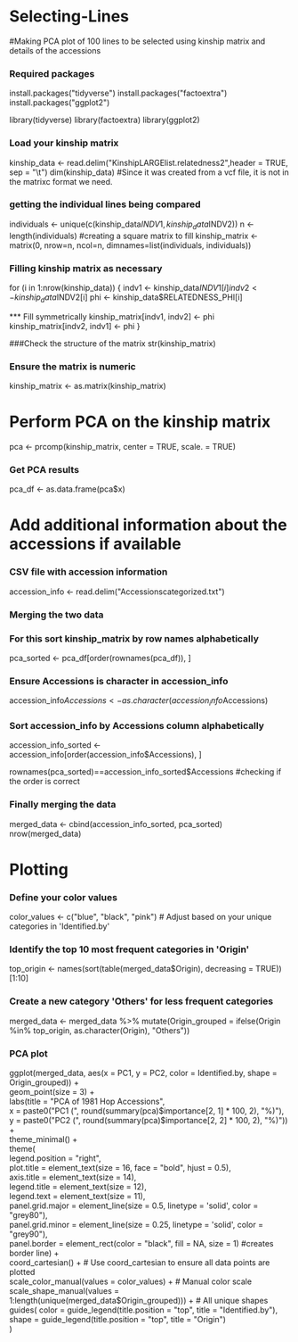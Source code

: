 # Selecting-Lines

#Making PCA plot of 100 lines to be selected using kinship matrix and details of the accessions

### Required packages
install.packages("tidyverse")
install.packages("factoextra")
install.packages("ggplot2")

library(tidyverse)
library(factoextra)
library(ggplot2)


### Load your kinship matrix
kinship_data <- read.delim("KinshipLARGElist.relatedness2",header = TRUE, sep = "\t")
dim(kinship_data) #Since it was created from a vcf file, it is not in the matrixc format we need. 


### getting the individual lines being compared
individuals <- unique(c(kinship_data$INDV1, kinship_data$INDV2)) 
n <- length(individuals)
#creating a square matrix to fill
kinship_matrix <- matrix(0, nrow=n, ncol=n, dimnames=list(individuals, individuals))

### Filling kinship matrix as necessary
for (i in 1:nrow(kinship_data)) {
  indv1 <- kinship_data$INDV1[i]
  indv2 <- kinship_data$INDV2[i]
  phi <- kinship_data$RELATEDNESS_PHI[i]
  
*** Fill symmetrically
  kinship_matrix[indv1, indv2] <- phi
  kinship_matrix[indv2, indv1] <- phi
}


###Check the structure of the matrix
str(kinship_matrix)

### Ensure the matrix is numeric
kinship_matrix <- as.matrix(kinship_matrix)

# Perform PCA on the kinship matrix
pca <- prcomp(kinship_matrix, center = TRUE, scale. = TRUE)


### Get PCA results
pca_df <- as.data.frame(pca$x)

# Add additional information about the accessions if available
### CSV file with accession information

accession_info <- read.delim("Accessionscategorized.txt")

### Merging the two data

### For this sort kinship_matrix by row names alphabetically
pca_sorted <- pca_df[order(rownames(pca_df)), ]

### Ensure Accessions is character in accession_info
accession_info$Accessions <- as.character(accession_info$Accessions)

### Sort accession_info by Accessions column alphabetically
accession_info_sorted <- accession_info[order(accession_info$Accessions), ]

rownames(pca_sorted)==accession_info_sorted$Accessions #checking if the order is correct

### Finally merging the data
merged_data <- cbind(accession_info_sorted, pca_sorted)
nrow(merged_data)

# Plotting
### Define your color values
color_values <- c("blue", "black", "pink")  # Adjust based on your unique categories in 'Identified.by'

### Identify the top 10 most frequent categories in 'Origin'
top_origin <- names(sort(table(merged_data$Origin), decreasing = TRUE))[1:10]

### Create a new category 'Others' for less frequent categories
merged_data <- merged_data %>%
  mutate(Origin_grouped = ifelse(Origin %in% top_origin, as.character(Origin), "Others"))
### PCA plot
ggplot(merged_data, aes(x = PC1, y = PC2, color = Identified.by, shape = Origin_grouped)) +  
  geom_point(size = 3) +  
  labs(title = "PCA of 1981 Hop Accessions",  
       x = paste0("PC1 (", round(summary(pca)$importance[2, 1] * 100, 2), "%)"),  
       y = paste0("PC2 (", round(summary(pca)$importance[2, 2] * 100, 2), "%)")) +  
  theme_minimal() +  
  theme(  
    legend.position = "right",  
    plot.title = element_text(size = 16, face = "bold", hjust = 0.5),  
    axis.title = element_text(size = 14),  
    legend.title = element_text(size = 12),  
    legend.text = element_text(size = 11),  
    panel.grid.major = element_line(size = 0.5, linetype = 'solid', color = "grey80"),  
    panel.grid.minor = element_line(size = 0.25, linetype = 'solid', color = "grey90"),  
    panel.border = element_rect(color = "black", fill = NA, size = 1) #creates border line) +  
  coord_cartesian() +  # Use coord_cartesian to ensure all data points are plotted  
  scale_color_manual(values = color_values) +  # Manual color scale  
  scale_shape_manual(values = 1:length(unique(merged_data$Origin_grouped))) +  # All unique shapes  
  guides( color = guide_legend(title.position = "top", title = "Identified.by"),  
    shape = guide_legend(title.position = "top", title = "Origin")  
  )  
 
